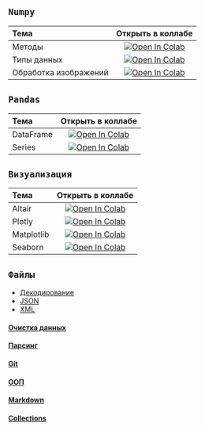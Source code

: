 ## `Numpy`
|Тема | Открыть в коллабе|
|:---|:---:|
|Методы | <a target="_blank" href="https://colab.research.google.com/github/NazarovMichail/Lectures-notes-MIPT/blob/master/Python/ipynb/Numpy%20Arrays.ipynb"> <img src="https://colab.research.google.com/assets/colab-badge.svg" alt="Open In Colab"/> </a>|
|Типы данных |<a target="_blank" href="https://colab.research.google.com/github/NazarovMichail/Lectures-notes-MIPT/blob/master/Python/ipynb/Numpy_Data_types.ipynb"><img src="https://colab.research.google.com/assets/colab-badge.svg" alt="Open In Colab"/></a> |
|Обработка изображений |<a target="_blank" href="https://colab.research.google.com/github/NazarovMichail/Lectures-notes-MIPT/blob/f7297d111b672d223aab1e37de0270925aedfcbf/Python/Numpy%20IMAGES.ipynb"><img src="https://colab.research.google.com/assets/colab-badge.svg" alt="Open In Colab"/></a> |

## `Pandas`

|Тема | Открыть в коллабе|
|:---|:---:|
| DataFrame|<a target="_blank" href="https://colab.research.google.com/github/NazarovMichail/Lectures-notes-MIPT/blob/master/Python/ipynb/Pandas%20DataFrame.ipynb"><img src="https://colab.research.google.com/assets/colab-badge.svg" alt="Open In Colab"/></a> |
| Series| <a target="_blank" href="https://colab.research.google.com/github/NazarovMichail/Lectures-notes-MIPT/blob/master/Python/ipynb/Pandas%20Series.ipynb"><img src="https://colab.research.google.com/assets/colab-badge.svg" alt="Open In Colab"/></a>|

## `Визуализация`

|Тема | Открыть в коллабе|
|:---|:---:|
|Altair |<a target="_blank" href="https://colab.research.google.com/github/NazarovMichail/Lectures-notes-MIPT/blob/master/Python/ipynb/Altair.ipynb"><img src="https://colab.research.google.com/assets/colab-badge.svg" alt="Open In Colab"/></a> |
| Plotly|<a target="_blank" href="https://colab.research.google.com/github/NazarovMichail/Lectures-notes-MIPT/blob/master/Python/ipynb/Plotly.ipynb"><img src="https://colab.research.google.com/assets/colab-badge.svg" alt="Open In Colab"/></a> |
|Matplotlib | <a target="_blank" href="https://colab.research.google.com/github/NazarovMichail/Lectures-notes-MIPT/blob/master/Python/ipynb/Matplotlib.ipynb"><img src="https://colab.research.google.com/assets/colab-badge.svg" alt="Open In Colab"/></a>|
|Seaborn |<a target="_blank" href="https://colab.research.google.com/github/NazarovMichail/Lectures-notes-MIPT/blob/master/Python/ipynb/Seaborn.ipynb"><img src="https://colab.research.google.com/assets/colab-badge.svg" alt="Open In Colab"/></a> |

## `Файлы`

- [Декодирование](https://github.com/NazarovMichail/Lectures-notes-MIPT/blob/master/Python/ipynb/Encoder.ipynb)
- [JSON](https://github.com/NazarovMichail/Lectures-notes-MIPT/blob/master/Python/ipynb/JSON.ipynb)
- [XML](https://github.com/NazarovMichail/Lectures-notes-MIPT/blob/master/Python/ipynb/XML.ipynb)

#### [Очистка данных](https://github.com/NazarovMichail/Lectures-notes-MIPT/blob/master/Python/ipynb/Data%20clean.ipynb)

#### [Парсинг](https://github.com/NazarovMichail/Lectures-notes-MIPT/blob/master/Python/ipynb/Parsing.ipynb)

#### [Git](https://github.com/NazarovMichail/Lectures-notes-MIPT/blob/master/Python/ipynb/Git.ipynb)

#### [ООП](https://github.com/NazarovMichail/Lectures-notes-MIPT/blob/master/Python/ipynb/OOP.ipynb)

#### [Markdown](https://github.com/NazarovMichail/Lectures-notes-MIPT/blob/master/Python/ipynb/Markdown.ipynb)

#### [Collections](https://github.com/NazarovMichail/Lectures-notes-MIPT/blob/master/Python/ipynb/Collections.ipynb)